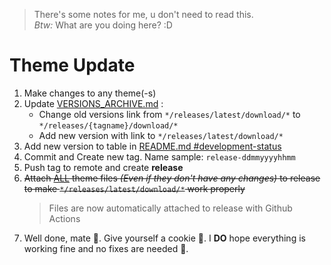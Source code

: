 > There's some notes for me, u don't need to read this.  
> *Btw:* What are you doing here? :D

# Theme Update

1. Make changes to any theme(-s)
2. Update [VERSIONS_ARCHIVE.md](../VERSIONS_ARCHIVE.md) :
   - Change old versions link from `*/releases/latest/download/*` to `*/releases/{tagname}/download/*`
   - Add new version with link to `*/releases/latest/download/*`
3. Add new version to table in [README.md #development-status](../README.md#development-status)
4. Commit and Create new tag. Name sample: `release-ddmmyyyyhhmm`
5. Push tag to remote and create **release**
6. ~~Attach <ins>ALL</ins> theme files *(Even if they don't have any changes)* to release to make `*/releases/latest/download/*` work properly~~
    > Files are now automatically attached to release with Github Actions
7. Well done, mate 👏. Give yourself a cookie 🍪. I **DO** hope everything is working fine and no fixes are needed 🥵.
